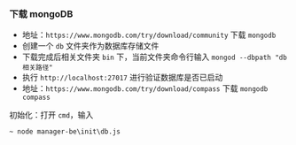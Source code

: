 ### 下载 mongoDB

- 地址：`https://www.mongodb.com/try/download/community` 下载 `mongodb`
- 创建一个 `db` 文件夹作为数据库存储文件
- 下载完成后相关文件夹 `bin` 下，当前文件夹命令行输入 `mongod --dbpath "db相关路径"`
- 执行 `http://localhost:27017` 进行验证数据库是否已启动
- 地址：`https://www.mongodb.com/try/download/compass` 下载 `mongodb compass`

初始化：打开 `cmd`，输入

```
~ node manager-be\init\db.js
```
